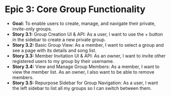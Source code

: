 # Epic 3: Core Group Functionality

- **Goal:** To enable users to create, manage, and navigate their private, invite-only groups.
- **Story 3.1:** Group Creation UI & API: As a user, I want to use the + button in the sidebar to create a new private group.
- **Story 3.2:** Basic Group View: As a member, I want to select a group and see a page with its details and song list.
- **Story 3.3:** Member Invitation UI & API: As an owner, I want to invite other registered users to my group by their username.
- **Story 3.4:** View and Manage Group Members: As a member, I want to view the member list. As an owner, I also want to be able to remove members.
- **Story 3.5:** Repurpose Sidebar for Group Navigation: As a user, I want the left sidebar to list all my groups so I can switch between them.
